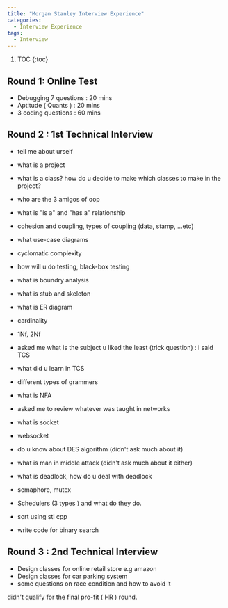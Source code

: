 ```yaml
---
title: "Morgan Stanley Interview Experience"
categories:
  - Interview Experience
tags:
  - Interview
---
```



1. TOC
{:toc}



## Round 1: Online Test
- Debugging 7 questions : 20 mins 
- Aptitude ( Quants )  : 20 mins 
- 3 coding questions : 60 mins

## Round 2 : 1st Technical Interview
- tell me about urself

- what is a project
- what is a class? how do u decide to make which classes to make in the project?
- who are the 3 amigos of oop
- what is "is a" and "has a" relationship
- cohesion and coupling, types of coupling (data, stamp, ...etc)
- what use-case diagrams
- cyclomatic complexity
- how will u do testing, black-box testing
- what is boundry analysis
- what is stub and skeleton

- what is ER diagram
- cardinality
- 1Nf, 2Nf
 
- asked me what is the subject u liked the least (trick question) : i said TCS 
- what did u learn in TCS
- different types of grammers
- what is NFA
 
- asked me to review whatever was taught in networks
- what is socket
- websocket
 
- do u know about DES algorithm (didn't ask much about it)
- what is man in middle attack (didn't ask much about it either)
 
- what is deadlock, how do u deal with deadlock
- semaphore, mutex
- Schedulers (3 types ) and what do they do.
 
 
- sort using stl cpp
- write code for binary search


## Round 3 : 2nd Technical Interview
- Design classes for online retail store e.g amazon
- Design classes for car parking system
- some questions on race condition and how to avoid it

didn't qualify for the final pro-fit ( HR ) round.